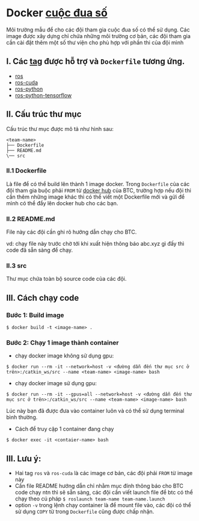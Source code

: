 # Docker [cuộc đua số](https://cuocduaso.fpt.com.vn) 

Môi trường mẫu để cho các đội tham gia cuộc đua số có thể sử dụng. 
Các image được xây dựng chỉ chứa những môi trường cơ bản,
các đội tham gia cần cài đặt thêm một số thư viện cho phù hợp với 
phần thi của đội mình

## I. Các [tag](https://hub.docker.com/r/dungpb/dira_ros/tags) được hỗ trợ và `Dockerfile` tương ứng.

- [ros](https://github.com/badungphan99/dira_docker_ros/blob/master/ros/Dockerfile)
- [ros-cuda](https://github.com/badungphan99/dira_docker_ros/blob/master/ros-cuda/Dockerfile)
- [ros-python](https://github.com/badungphan99/dira_docker_ros/blob/master/ros-python/Dockerfile)
- [ros-python-tensorflow](https://github.com/badungphan99/dira_docker_ros/blob/master/ros-python-tensorflow/Dockerfile)

## II. Cấu trúc thư mục

Cấu trúc thư mục được mô tả như hình sau:
```
<team-name>
├── Dockerfile
├── README.md
\── src
```

### II.1 Dockerfile

Là file để có thể build lên thành 1 image docker.
Trong `Dockerfile` của các đội tham gia buộc phải `FROM` từ [docker hub](https://hub.docker.com/r/dungpb/dira_ros) của BTC, 
trường hợp nếu đội thi cần thêm những image khác thì có thể viết một Dockerfile mới 
và gửi để mình có thể đẩy lên docker hub cho các  bạn.

### II.2 README.md

File này các đội cần ghi rõ hướng dẫn chạy cho BTC.

vd: chạy file này trước chờ tới khi xuất hiện thông báo abc.xyz gì đấy thì code đã sẵn sàng để chạy.

### II.3 src

Thư mục chứa toàn bộ source code của các đội.

## III. Cách chạy code

### Bước 1: Build image

```$ docker build -t <image-name> .```

### Bước 2: Chạy 1 image thành container
- chạy docker image không sử dụng gpu:

```$ docker run --rm -it --network=host -v <đường dẫn đến thư mục src ở trên>:/catkin_ws/src --name <team-name> <image-name> bash```

- chạy docker image sử dụng gpu:

```$ docker run --rm -it --gpus=all --network=host -v <đường dẫn đến thư mục src ở trên>:/catkin_ws/src --name <team-name> <image-name> bash```

Lúc này bạn đã được đưa vào container luôn và có thể sử dụng terminal bình thường.

- Cách để truy cập 1 container đang chạy

```$ docker exec -it <contaier-name> bash```

## III. Lưu ý:

- Hai tag `ros` và `ros-cuda` là các image cơ bản, các đội phải `FROM` từ image này
- Cần file README hướng dẫn chỉ nhằm mục đính thông báo cho BTC code chạy ntn thì sẽ sẵn sàng, các đội cần viết launch file 
để btc có thể chạy theo cú pháp `$ roslaunch team-name team-name.launch`
- option `-v` trong lệnh chạy container là để mount file vào, các đội có thể sử dụng `COPY` từ trong `Dockerfile` cũng được chấp nhận.